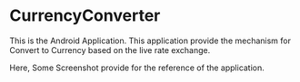# CurrencyConverter
This is the Android Application. This application provide the mechanism for Convert to Currency based on the live rate exchange.

Here, Some Screenshot provide for the reference of the application.
